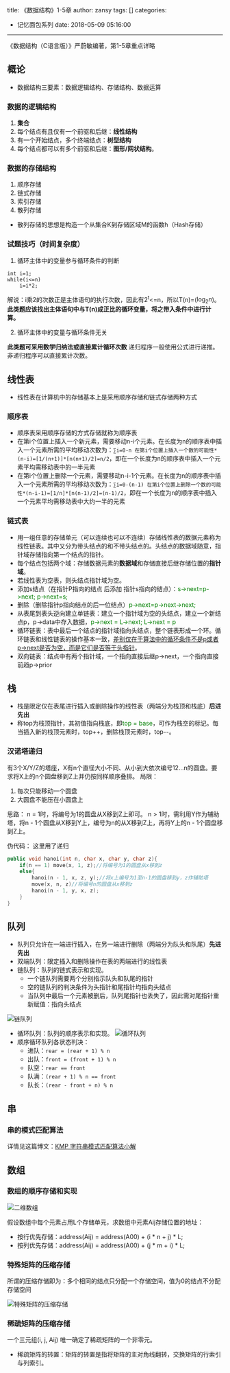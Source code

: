 title: 《数据结构》1-5章
author: zansy
tags: []
categories:
  - 记忆面包系列
date: 2018-05-09 05:16:00
---
《数据结构（C语言版）》严蔚敏编著，第1-5章重点详略
<!--more-->

## 概论
- 数据结构三要素：数据逻辑结构、存储结构、数据运算

### 数据的逻辑结构

1. **集合**
2. 每个结点有且仅有一个前驱和后继：**线性结构**
3. 有一个开始结点，多个终端结点：**树型结构**
4. 每个结点都可以有多个前驱和后继：**图形/网状结构**。

### 数据的存储结构

1. 顺序存储
2. 链式存储
3. 索引存储
4. 散列存储
- 散列存储的思想是构造一个从集合K到存储区域M的函数h（Hash存储）

### 试题技巧（时间复杂度）

1. 循环主体中的变量参与循环条件的判断

```
int i=1;
while(i<=n)
    i=i*2;
```
解说：i乘2的次数正是主体语句的执行次数，因此有2<sup>t</sup><=n，所以T(n)=($\log_2 n$)。**此类题应该找出主体语句中与T(n)成正比的循环变量，将之带入条件中进行计算。**

2. 循环主体中的变量与循环条件无关

**此类题可采用数学归纳法或直接累计循环次数**
递归程序一般使用公式进行递推。非递归程序可以直接累计次数。

## 线性表

- 线性表在计算机中的存储基本上是采用顺序存储和链式存储两种方式

### 顺序表

- 顺序表采用顺序存储的方式存储就称为顺序表
- 在第i个位置上插入一个新元素，需要移动n-i个元素。在长度为n的顺序表中插入一个元素所需的平均移动次数为：`∑i=0-n 在第i个位置上插入一个数的可能性*(n-i)=[1/(n+1)]*[n(n+1)/2]=n/2`，即在一个长度为n的顺序表中插入一个元素平均需移动表中的一半元素
- 在第i个位置上删除一个元素，需要移动n-i-1个元素。在长度为n的顺序表中插入一个元素所需的平均移动次数为：`∑i=0-(n-1) 在第i个位置上删除一个数的可能性*(n-i-1)=[1/n]*[n(n-1)/2]=(n-1)/2`，即在一个长度为n的顺序表中插入一个元素平均需移动表中大约一半的元素

### 链式表

- 用一组任意的存储单元（可以连续也可以不连续）存储线性表的数据元素称为线性链表。其中又分为带头结点的和不带头结点的。头结点的数据域随意，指针域存储指向第一个结点的指针。
- 每个结点包括两个域：存储数据元素的**数据域**和存储直接后继存储位置的**指针域**。
- 若线性表为空表，则头结点指针域为空。
- 添加s结点（在指针P指向的结点 后添加 指针s指向的结点）：<font color = 'green'>s->next=p->next;  p->next=s;</font>
- 删除（删除指针p指向结点的后一位结点）<font color = 'green'>p->next=p->next->next;</font>
- 从表尾到表头逆向建立单链表：建立一个指针域为空的头结点，建立一个新结点p，p->data中存入数据，<font color = 'green'>p->next = L->next; L->next = p</font>
- 循环链表：表中最后一个结点的指针域指向头结点，整个链表形成一个环。循环链表和线性链表的操作基本一致，<u>差别仅在于算法中的循环条件不是p或者p->next是否为空，而是它们是否等于头指针</u>。
- 双向链表：结点中有两个指针域，一个指向直接后继p->next，一个指向直接前趋p->prior

## 栈

- 栈是限定仅在表尾进行插入或删除操作的线性表（两端分为栈顶和栈底）**后进先出**
- 称top为栈顶指针，其初值指向栈底，即<font color = 'green'>top = base</font>，可作为栈空的标记。每当插入新的栈顶元素时，top++，删除栈顶元素时，top--。

### 汉诺塔递归
有3个X/Y/Z的塔座，X有n个直径大小不同、从小到大依次编号12…n的圆盘。要求将X上的n个圆盘移到Z上并仍按同样顺序叠排。
局限：
1. 每次只能移动一个圆盘
2. 大圆盘不能压在小圆盘上

思路：
n = 1时，将编号为1的圆盘从X移到Z上即可。
n > 1时，需利用Y作为辅助塔，将n - 1个圆盘从X移到Y上，编号为n的从X移到Z上，再将Y上的n - 1个圆盘移到Z上。

伪代码：
这里用了递归
```cpp
public void hanoi(int n, char x, char y, char z){
    if(n == 1) move(x, 1, z);//将编号为1的圆盘从x移到z
    else{
        hanoi(n - 1, x, z, y);//将x上编号为1至n-1的圆盘移到y，z作辅助塔
        move(x, n, z)//将编号n的圆盘从x移到z
        hanoi(n - 1, y, x, z);
    }
}
```

## 队列

- 队列只允许在一端进行插入，在另一端进行删除（两端分为队头和队尾）**先进先出**
- 双端队列：限定插入和删除操作在表的两端进行的线性表
- 链队列：队列的链式表示和实现。
	- 一个链队列需要两个分别指示队头和队尾的指针
	- 空的链队列的判决条件为头指针和尾指针均指向头结点
	- 当队列中最后一个元素被删后，队列尾指针也丢失了，因此需对尾指针重新赋值：指向头结点

 ![链队列](/images/pasted-22.png)
- 循环队列：队列的顺序表示和实现。
 ![循环队列](/images/pasted-23.png)
- 顺序循环队列各状态判决：
	- 进队：`rear = (rear + 1) % n`
	- 出队：`front = (front + 1) % n`
	- 队空：`rear == front`
	- 队满：`(rear + 1) % n == front`
	- 队长：`(rear - front + n) % n`

## 串
### 串的模式匹配算法
详情见这篇博文：[KMP 字符串模式匹配算法小解](https://zansy.github.io/2018/08/01/KMPReport/)
                                                                                                                                                                                                              
## 数组
### 数组的顺序存储和实现
![二维数组](/images/pasted-24.png)

假设数组中每个元素占用L个存储单元，求数组中元素Aij存储位置的地址：
- 按行优先存储：address(Aij) = address(A00) + (i * n + j) * L;
- 按列优先存储：address(Aij) = address(A00) + (j * m + i) * L;

### 特殊矩阵的压缩存储

所谓的压缩存储即为：多个相同的结点只分配一个存储空间，值为0的结点不分配存储空间


![特殊矩阵的压缩存储](/images/pasted-25.png)

### 稀疏矩阵的压缩存储
一个三元组(i, j, Aij) 唯一确定了稀疏矩阵的一个非零元。

- 稀疏矩阵的转置：矩阵的转置是指将矩阵的主对角线翻转，交换矩阵的行索引与列索引。